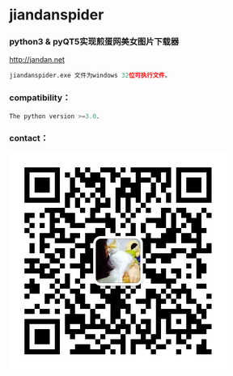 # jiandanspider
### python3 & pyQT5实现煎蛋网美女图片下载器
http://jandan.net
```python
jiandanspider.exe 文件为windows 32位可执行文件。
```
### compatibility：
```python
The python version >=3.0.
```

###  contact：
![image](https://github.com/hcxin/baiyuSearch/blob/master/images/wx.jpg)

